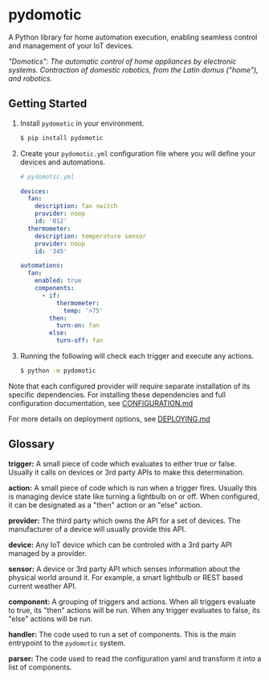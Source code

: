 # pydomotic

A Python library for home automation execution, enabling seamless control and
management of your IoT devices.

_"Domotics": The automatic control of home appliances by electronic systems.
Contraction of domestic robotics, from the Latin domus ("home"), and robotics._

## Getting Started

1. Install `pydomotic` in your environment.

    ```bash
    $ pip install pydomotic
    ```

1. Create your `pydomotic.yml` configuration file where you will define your
devices and automations.

    ```yaml
    # pydomotic.yml

    devices:
      fan:
        description: fan switch
        provider: noop
        id: '012'
      thermometer:
        description: temperature sensor
        provider: noop
        id: '345'

    automations:
      fan:
        enabled: true
        components:
          - if:
              thermometer:
                temp: '>75'
            then:
              turn-on: fan
            else:
              turn-off: fan
    ```

1. Running the following will check each trigger and execute any actions.

    ```bash
    $ python -m pydomotic
    ```

Note that each configured provider will require separate installation of its specific dependencies. For installing these dependencies and full configuration documentation, see [CONFIGURATION.md](https://github.com/purple4reina/pydomotic/blob/main/docs/CONFIGURATION.md)

For more details on deployment options, see [DEPLOYING.md](https://github.com/purple4reina/pydomotic/blob/main/docs/DEPLOYING.md)

## Glossary

**trigger:** A small piece of code which evaluates to either true or false.
Usually it calls on devices or 3rd party APIs to make this determination.

**action:** A small piece of code which is run when a trigger fires. Usually
this is managing device state like turning a lightbulb on or off. When
configured, it can be designated as a "then" action or an "else" action.

**provider:** The third party which owns the API for a set of devices. The
manufacturer of a device will usually provide this API.

**device:** Any IoT device which can be controled with a 3rd party API managed
by a provider.

**sensor:** A device or 3rd party API which senses information about the
physical world around it. For example, a smart lightbulb or REST based current
weather API.

**component:** A grouping of triggers and actions. When all triggers evaluate
to true, its "then" actions will be run. When any trigger evaluates to false,
its "else" actions will be run.

**handler:** The code used to run a set of components. This is the main
entrypoint to the `pydomotic` system.

**parser:** The code used to read the configuration yaml and transform it into
a list of components.
